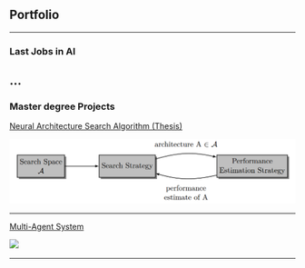 ## Portfolio

---


### Last Jobs in AI

...
---




### Master degree Projects

[Neural Architecture Search Algorithm (Thesis)](/nas_page)

<img src="images/NAS-paradigm.png?raw=true"/>

---
[Multi-Agent System](/mas_page)

<img src="images/MAS-gif.gif?raw=true"/>

---

